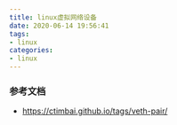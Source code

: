 ```yaml
---
title: linux虚拟网络设备
date: 2020-06-14 19:56:41
tags:
- linux
categories:
- linux
---
```


### 参考文档
- https://ctimbai.github.io/tags/veth-pair/